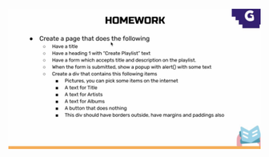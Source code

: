 ![alt text](https://github.com/ciaranrdnr/generasi-gigih/blob/master/homework/session1/Homework.JPG)
